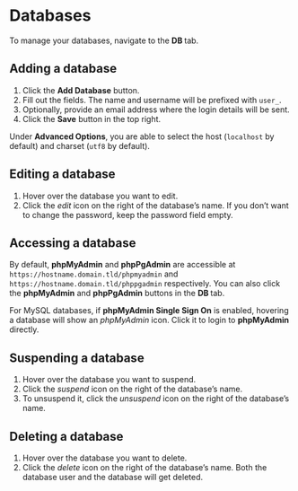 # Databases

To manage your databases, navigate to the **DB <i class="fas fa-fw fa-database"></i>** tab.

## Adding a database

1. Click the **<i class="fas fa-fw fa-plus-circle"></i> Add Database** button.
2. Fill out the fields. The name and username will be prefixed with `user_`.
3. Optionally, provide an email address where the login details will be sent.
4. Click the **<i class="fas fa-fw fa-save"></i> Save** button in the top right.

Under **Advanced Options**, you are able to select the host (`localhost` by default) and charset (`utf8` by default).

## Editing a database

1. Hover over the database you want to edit.
2. Click the <i class="fas fa-fw fa-pencil-alt"><span class="visually-hidden">edit</span></i> icon on the right of the database’s name. If you don’t want to change the password, keep the password field empty.

## Accessing a database

By default, **phpMyAdmin** and **phpPgAdmin** are accessible at `https://hostname.domain.tld/phpmyadmin` and `https://hostname.domain.tld/phppgadmin` respectively. You can also click the **<i class="fas fa-fw fa-database"></i> phpMyAdmin** and **<i class="fas fa-fw fa-database"></i> phpPgAdmin** buttons in the **DB <i class="fas fa-fw fa-database"></i>** tab.

For MySQL databases, if **phpMyAdmin Single Sign On** is enabled, hovering a database will show an <i class="fas fa-fw fa-sign-in-alt"><span class="visually-hidden">phpMyAdmin</span></i> icon. Click it to login to **phpMyAdmin** directly.

## Suspending a database

1. Hover over the database you want to suspend.
2. Click the <i class="fas fa-fw fa-pause"><span class="visually-hidden">suspend</span></i> icon on the right of the database’s name.
3. To unsuspend it, click the <i class="fas fa-fw fa-play"><span class="visually-hidden">unsuspend</span></i> icon on the right of the database’s name.

## Deleting a database

1. Hover over the database you want to delete.
2. Click the <i class="fas fa-fw fa-trash"><span class="visually-hidden">delete</span></i> icon on the right of the database’s name. Both the database user and the database will get deleted.
